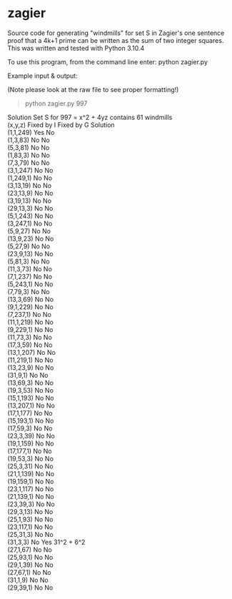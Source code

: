 # zagier
Source code for generating "windmills" for set S in Zagier's one sentence proof that a 4k+1 prime can be written as the sum of two integer squares.
This was written and tested with Python 3.10.4

To use this program, from the command line enter: python zagier.py <number>
  
Example input & output:
  
(Note please look at the raw file to see proper formatting!)
  
> python zagier.py 997  
  
  Solution Set S for 997 = x^2 + 4yz contains 61 windmills  
(x,y,z)             Fixed by I          Fixed by G          Solution  
(1,1,249)           Yes                 No  
(1,3,83)            No                  No  
(5,3,81)            No                  No  
(1,83,3)            No                  No  
(7,3,79)            No                  No  
(3,1,247)           No                  No  
(1,249,1)           No                  No  
(3,13,19)           No                  No  
(23,13,9)           No                  No  
(3,19,13)           No                  No  
(29,13,3)           No                  No  
(5,1,243)           No                  No  
(3,247,1)           No                  No  
(5,9,27)            No                  No  
(13,9,23)           No                  No  
(5,27,9)            No                  No  
(23,9,13)           No                  No  
(5,81,3)            No                  No  
(11,3,73)           No                  No  
(7,1,237)           No                  No  
(5,243,1)           No                  No  
(7,79,3)            No                  No  
(13,3,69)           No                  No  
(9,1,229)           No                  No  
(7,237,1)           No                  No  
(11,1,219)          No                  No  
(9,229,1)           No                  No  
(11,73,3)           No                  No  
(17,3,59)           No                  No  
(13,1,207)          No                  No  
(11,219,1)          No                  No  
(13,23,9)           No                  No  
(31,9,1)            No                  No  
(13,69,3)           No                  No  
(19,3,53)           No                  No  
(15,1,193)          No                  No  
(13,207,1)          No                  No  
(17,1,177)          No                  No  
(15,193,1)          No                  No  
(17,59,3)           No                  No  
(23,3,39)           No                  No  
(19,1,159)          No                  No  
(17,177,1)          No                  No  
(19,53,3)           No                  No  
(25,3,31)           No                  No  
(21,1,139)          No                  No  
(19,159,1)          No                  No  
(23,1,117)          No                  No  
(21,139,1)          No                  No  
(23,39,3)           No                  No  
(29,3,13)           No                  No  
(25,1,93)           No                  No  
(23,117,1)          No                  No  
(25,31,3)           No                  No  
(31,3,3)            No                  Yes                 31^2 + 6^2  
(27,1,67)           No                  No  
(25,93,1)           No                  No  
(29,1,39)           No                  No  
(27,67,1)           No                  No  
(31,1,9)            No                  No  
(29,39,1)           No                  No  
  
